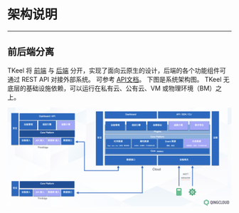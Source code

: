 # 架构说明

----

## 前后端分离

TKeel 将 [前端](https://github.com/xujielong/console) 与 [后端](https://github.com/xujielong/demo) 分开，实现了面向云原生的设计，后端的各个功能组件可通过 REST API 对接外部系统。 可参考 [API文档](docs/api/index.md)。
下图是系统架构图。 TKeel 无底层的基础设施依赖，可以运行在私有云、公有云、VM 或物理环境（BM）之上。

![Architecture](docs/images/architecture.png)

